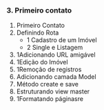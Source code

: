 ### 3. Primeiro contato
1. Primeiro Contato
2. Definindo Rota
	- 1 Cadastro de um Imóvel
	- 2 Single e Listagem
3. 1Adicionando URL amigável
4. 1Edição do Imóvel
5. 1Remoção de registros
6. Adicionando camada Model
7. Método create e save
8. Estruturando view master
9. 1Formatando páginasre